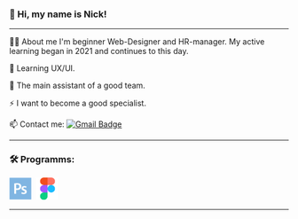 ### 👋 Hi, my name is Nick!

---

👨‍💻 About me
I'm beginner Web-Designer and HR-manager. My active learning began in 2021 and continues to this day.

🔭 Learning UX/UI.

🌱 The main assistant of a good team.

⚡ I want to become a good specialist.

📫 Contact me: [![Gmail Badge](https://img.shields.io/badge/-Gmail-red?style=flat&logo=Gmail&logoColor=white)](mailto:nick9tkachuk@gmail.com)

---

### 🛠 Programms:

<div>
  <img src="https://github.com/devicons/devicon/blob/master/icons/photoshop/photoshop-plain.svg" title="Photoshop" alt="Photoshop" width="40" height="40"/>&nbsp;
  <img src="https://github.com/devicons/devicon/blob/master/icons/figma/figma-original.svg" title="Figma" alt="Figma" width="40" height="40"/>&nbsp;
</div>

---
